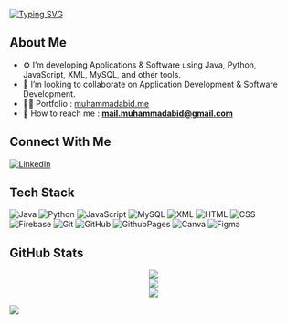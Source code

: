  <a href="https://git.io/typing-svg"><img src="https://readme-typing-svg.demolab.com?font=Silkscreen&size=30&pause=1000&color=008000&random=false&width=500&height=80&lines=Hey%2C+I'm;Muhammad+Abid;Design%2C+Develop%2C+Deploy." alt="Typing SVG" /></a>

<h2 align="left">About Me</h2>

- ⚙️ I’m developing Applications & Software using Java, Python, JavaScript, XML, MySQL, and other tools.
- 🤝 I’m looking to collaborate on Application Development & Software Development.
- 👨‍💻 Portfolio : [muhammadabid.me](http://muhammadabid.me)
- 📩 How to reach me : **mail.muhammadabid@gmail.com**

## Connect With Me

[![LinkedIn](https://img.shields.io/badge/LinkedIn-%230077B5.svg?logo=linkedin&logoColor=white)](https://linkedin.com/in/dev-abid)


<h2 align="left">Tech Stack</h2>

![Java](https://img.shields.io/badge/java-%#F0F8FF.svg?style=for-the-badge&logo=openjdk&logoColor=white) 
![Python](https://img.shields.io/badge/python-3670A0?style=for-the-badge&logo=python&logoColor=ffdd54)
![JavaScript](https://img.shields.io/badge/javascript-%23323330.svg?style=for-the-badge&logo=javascript&logoColor=%23F7DF1E) 
![MySQL](https://img.shields.io/badge/mysql-4479A1.svg?style=for-the-badge&logo=mysql&logoColor=white)
![XML](https://img.shields.io/badge/xml-%23E34F26.svg?style=for-the-badge&logo=html5&logoColor=white)
![HTML](https://img.shields.io/badge/html5-%23E34F26.svg?style=for-the-badge&logo=html5&logoColor=white)
![CSS](https://img.shields.io/badge/css-%23E34F26.svg?style=for-the-badge&logo=html5&logoColor=white)
![Firebase](https://img.shields.io/badge/firebase-%23039BE5.svg?style=for-the-badge&logo=firebase)
![Git](https://img.shields.io/badge/git-%23F05033.svg?style=for-the-badge&logo=git&logoColor=white) 
![GitHub](https://img.shields.io/badge/github-%23121011.svg?style=for-the-badge&logo=github&logoColor=white) 
![GithubPages](https://img.shields.io/badge/github%20pages-121013?style=for-the-badge&logo=github&logoColor=white) 
![Canva](https://img.shields.io/badge/Canva-%2300C4CC.svg?style=for-the-badge&logo=Canva&logoColor=white) 
![Figma](https://img.shields.io/badge/figma-%23F24E1E.svg?style=for-the-badge&logo=figma&logoColor=white) 



<div align="center">
<h2 align="left">GitHub Stats</h2>

![](https://github-readme-stats.vercel.app/api?username=dev-muhammadabid&theme=merko&hide_border=false&include_all_commits=true&count_private=true)<br/>
![](https://github-readme-streak-stats.herokuapp.com/?user=dev-muhammadabid&theme=merko&hide_border=false)<br/>
![](https://github-readme-stats.vercel.app/api/top-langs/?username=dev-muhammadabid&theme=merko&hide_border=false&include_all_commits=true&count_private=true&layout=compact)
</div>


[![](https://visitcount.itsvg.in/api?id=dev-muhammadabid&icon=0&color=0)](https://visitcount.itsvg.in)
